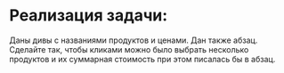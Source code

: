 # Реализация задачи:

Даны дивы с названиями продуктов и ценами. Дан также абзац. Сделайте так, чтобы кликами можно было выбрать несколько продуктов и их суммарная стоимость при этом писалась бы в абзац.
